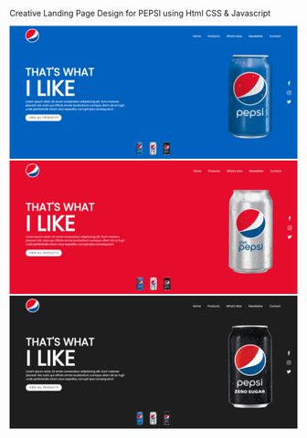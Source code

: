 Creative Landing Page Design for PEPSI using Html CSS & Javascript

![](images/screenshot.PNG)
![](images/screenshot2.PNG)
![](images/screenshot3.PNG)
